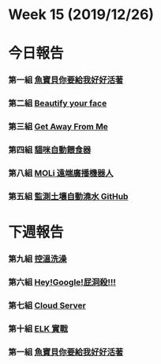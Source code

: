 # Week 15 (2019/12/26)

# 今日報告

### 第一組 [魚寶貝你要給我好好活著](https://github.com/Shirley-108/Keep-holding-on-my-fish-baby-.git)

### 第二組 [Beautify your face](https://github.com/YiLiangChen/autoPhotoFrame)
### 第三組 [Get Away From Me](https://github.com/katherinegeorge/Get-Away-From-Me-/blob/master/README.md)

### 第四組 [貓咪自動餵食器](https://github.com/vincentinttsh/AutoFeedBot)


### 第八組 [MOLi 遠端廣播機器人](https://github.com/UncleHanWei/MOLi-PA-Bot)

### 第五組 [監測土壤自動澆水 ](https://hackmd.io/zEO7o7X1TKuF8KFX6rPUSQ?view)[GitHub](https://github.com/GuoChengLu/WaterPlant/)

# 下週報告

### 第九組 [控溫洗澡](https://github.com/frozen0601/Shower-Temperature-Control)

### 第六組 [Hey!Google!屁洞殺!!!](https://github.com/navibluer/Hey-Google-Pi-Hole)

### 第七組 [Cloud Server](https://github.com/ncnucp/CloudServer)

### 第十組 [ELK 實戰](https://github.com/hms5232/Marginal-0verseas)

### 第一組 [魚寶貝你要給我好好活著](https://github.com/Shirley-108/Keep-holding-on-my-fish-baby-.git)